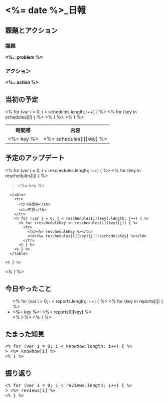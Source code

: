 <h1><%= date %>_日報</h1>

## 課題とアクション

### 課題

<strong><%= problem %></strong>

### アクション

<strong><%= action %></strong>

## 当初の予定

<table>
  	<tr>
    	<th>時間帯</th>
    	<th>内容</th>
  	</tr>
  	<% for (var i = 0; i < schedules.length; i++) { %>
    	<% for (key in schedules[i]) { %>
  			<tr>
    			<td><%= key %></td>
    			<td><%= schedules[i][key] %></td>
  			</tr>
    	<% } %>
	<% } %>
</table>

## 予定のアップデート

<% for (var i = 0; i < reschedules.length; i++) { %>
    <% for (key in reschedules[i]) { %>
      <blockquote><%= key %></blockquote>

      <table>
        <tr>
          <th>時間帯</th>
          <th>内容</th>
        </tr>
        <% for (var j = 0; j < reschedules[i][key].length; j++) { %>
          <% for (rescheduleKey in reschedules[i][key][j]) { %>
            <tr>
              <td><%= rescheduleKey %></td>
              <td><%= reschedules[i][key][j][rescheduleKey] %></td>
            </tr>
          <% } %>
        <% } %>
      </table>

    <% } %>
<% } %>

## 今日やったこと

<ul>
<% for (var i = 0; i < reports.length; i++) { %>
    <% for (key in reports[i]) { %>
        <li><%= key %>: <%= reports[i][key] %></li>
    <% } %>
<% } %>
</ul>

## たまった知見

<pre>
<% for (var i = 0; i < knowhow.length; i++) { %>
> <%= knowhow[i] %>
<% } %>
</pre>

## 振り返り


<pre>
<% for (var i = 0; i < reviews.length; i++) { %>
> <%= reviews[i] %>
<% } %>
</pre>
